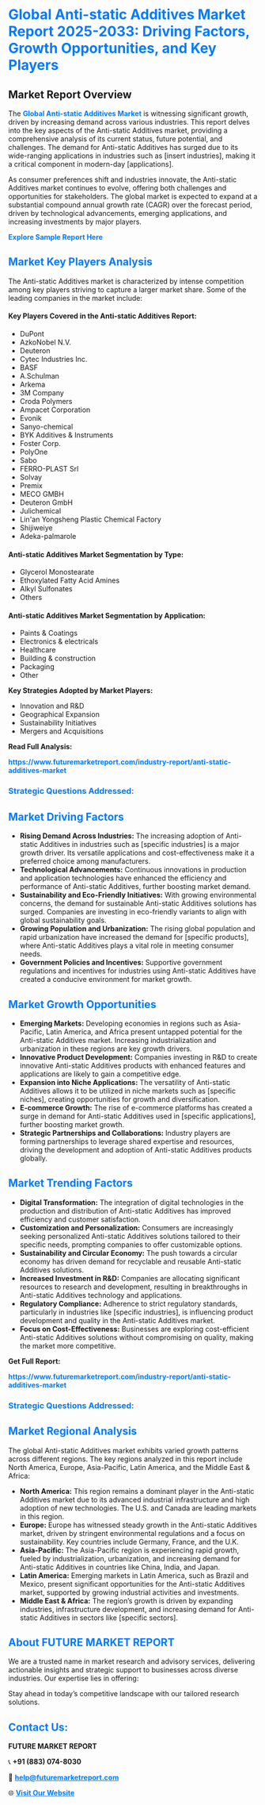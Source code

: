 <h1 style="color: #007BFF;">Global Anti-static Additives Market Report 2025-2033: Driving Factors, Growth Opportunities, and Key Players</h1>

<section id="overview">
<h2>Market Report Overview</h2>
<p>The <a href="https://www.futuremarketreport.com/industry-report/anti-static-additives-market" style="color: #007BFF; text-decoration: none;"><strong>Global Anti-static Additives Market</strong></a> is witnessing significant growth, driven by increasing demand across various industries. This report delves into the key aspects of the Anti-static Additives market, providing a comprehensive analysis of its current status, future potential, and challenges. The demand for Anti-static Additives has surged due to its wide-ranging applications in industries such as [insert industries], making it a critical component in modern-day [applications].</p>
<p>As consumer preferences shift and industries innovate, the Anti-static Additives market continues to evolve, offering both challenges and opportunities for stakeholders. The global market is expected to expand at a substantial compound annual growth rate (CAGR) over the forecast period, driven by technological advancements, emerging applications, and increasing investments by major players.</p>
</section>

<section id="overview">
<p><a href="https://www.futuremarketreport.com/request-sample/reportId=87349" style="color: #007BFF; text-decoration: none;"><strong>Explore Sample Report Here</strong></a></p>
</section>

<section id="key-players">
<h2 style="color: #007BFF;">Market Key Players Analysis</h2>
<p>The Anti-static Additives market is characterized by intense competition among key players striving to capture a larger market share. Some of the leading companies in the market include:</p>
<h4>Key Players Covered in the Anti-static Additives Report:</h4>
<ul><li>DuPont</li><li>AzkoNobel N.V.</li><li>Deuteron</li><li>Cytec Industries Inc.</li><li>BASF</li><li>A.Schulman</li><li>Arkema</li><li>3M Company</li><li>Croda Polymers</li><li>Ampacet Corporation</li><li>Evonik</li><li>Sanyo-chemical</li><li>BYK Additives &amp; Instruments</li><li>Foster Corp.</li><li>PolyOne</li><li>Sabo</li><li>FERRO-PLAST Srl</li><li>Solvay</li><li>Premix</li><li>MECO GMBH</li><li>Deuteron GmbH</li><li>Julichemical</li><li>Lin&#039;an Yongsheng Plastic Chemical Factory</li><li>Shijiweiye</li><li>Adeka-palmarole</li></ul>
<h4>Anti-static Additives Market Segmentation by Type:</h4>
<ul><li>Glycerol Monostearate</li><li>Ethoxylated Fatty Acid Amines</li><li>Alkyl Sulfonates</li><li>Others</li></ul>

<h4>Anti-static Additives Market Segmentation by Application:</h4>
<ul><li>Paints &amp; Coatings</li><li>Electronics &amp; electricals</li><li>Healthcare</li><li>Building &amp; construction</li><li>Packaging</li><li>Other</li></ul>
<p><strong>Key Strategies Adopted by Market Players:</strong></p>
<ul>
<li>Innovation and R&D</li>
<li>Geographical Expansion</li>
<li>Sustainability Initiatives</li>
<li>Mergers and Acquisitions</li>
</ul>
</section>

<section>
<p><strong>Read Full Analysis: </strong></p><a href="https://www.futuremarketreport.com/industry-report/anti-static-additives-market" style="color: #007BFF; text-decoration: none;"><strong>https://www.futuremarketreport.com/industry-report/anti-static-additives-market</strong></a>
<h3 style="color: #007BFF;">Strategic Questions Addressed:</h3>
</section>

<section id="driving-factors">
<h2 style="color: #007BFF;">Market Driving Factors</h2>
<ul>
<li><strong>Rising Demand Across Industries:</strong> The increasing adoption of Anti-static Additives in industries such as [specific industries] is a major growth driver. Its versatile applications and cost-effectiveness make it a preferred choice among manufacturers.</li>
<li><strong>Technological Advancements:</strong> Continuous innovations in production and application technologies have enhanced the efficiency and performance of Anti-static Additives, further boosting market demand.</li>
<li><strong>Sustainability and Eco-Friendly Initiatives:</strong> With growing environmental concerns, the demand for sustainable Anti-static Additives solutions has surged. Companies are investing in eco-friendly variants to align with global sustainability goals.</li>
<li><strong>Growing Population and Urbanization:</strong> The rising global population and rapid urbanization have increased the demand for [specific products], where Anti-static Additives plays a vital role in meeting consumer needs.</li>
<li><strong>Government Policies and Incentives:</strong> Supportive government regulations and incentives for industries using Anti-static Additives have created a conducive environment for market growth.</li>
</ul>
</section>

<section id="growth-opportunities">
<h2 style="color: #007BFF;">Market Growth Opportunities</h2>
<ul>
<li><strong>Emerging Markets:</strong> Developing economies in regions such as Asia-Pacific, Latin America, and Africa present untapped potential for the Anti-static Additives market. Increasing industrialization and urbanization in these regions are key growth drivers.</li>
<li><strong>Innovative Product Development:</strong> Companies investing in R&D to create innovative Anti-static Additives products with enhanced features and applications are likely to gain a competitive edge.</li>
<li><strong>Expansion into Niche Applications:</strong> The versatility of Anti-static Additives allows it to be utilized in niche markets such as [specific niches], creating opportunities for growth and diversification.</li>
<li><strong>E-commerce Growth:</strong> The rise of e-commerce platforms has created a surge in demand for Anti-static Additives used in [specific applications], further boosting market growth.</li>
<li><strong>Strategic Partnerships and Collaborations:</strong> Industry players are forming partnerships to leverage shared expertise and resources, driving the development and adoption of Anti-static Additives products globally.</li>
</ul>
</section>

<section id="trending-factors">
<h2 style="color: #007BFF;">Market Trending Factors</h2>
<ul>
<li><strong>Digital Transformation:</strong> The integration of digital technologies in the production and distribution of Anti-static Additives has improved efficiency and customer satisfaction.</li>
<li><strong>Customization and Personalization:</strong> Consumers are increasingly seeking personalized Anti-static Additives solutions tailored to their specific needs, prompting companies to offer customizable options.</li>
<li><strong>Sustainability and Circular Economy:</strong> The push towards a circular economy has driven demand for recyclable and reusable Anti-static Additives solutions.</li>
<li><strong>Increased Investment in R&D:</strong> Companies are allocating significant resources to research and development, resulting in breakthroughs in Anti-static Additives technology and applications.</li>
<li><strong>Regulatory Compliance:</strong> Adherence to strict regulatory standards, particularly in industries like [specific industries], is influencing product development and quality in the Anti-static Additives market.</li>
<li><strong>Focus on Cost-Effectiveness:</strong> Businesses are exploring cost-efficient Anti-static Additives solutions without compromising on quality, making the market more competitive.</li>
</ul>
</section>

<section>
<p><strong>Get Full Report: </strong></p><a href="https://www.futuremarketreport.com/industry-report/anti-static-additives-market" style="color: #007BFF; text-decoration: none;"><strong>https://www.futuremarketreport.com/industry-report/anti-static-additives-market</strong></a>
<h3 style="color: #007BFF;">Strategic Questions Addressed:</h3>
</section>


<section id="regional-analysis">
<h2 style="color: #007BFF;">Market Regional Analysis</h2>
<p>The global Anti-static Additives market exhibits varied growth patterns across different regions. The key regions analyzed in this report include North America, Europe, Asia-Pacific, Latin America, and the Middle East & Africa:</p>
<ul>
<li><strong>North America:</strong> This region remains a dominant player in the Anti-static Additives market due to its advanced industrial infrastructure and high adoption of new technologies. The U.S. and Canada are leading markets in this region.</li>
<li><strong>Europe:</strong> Europe has witnessed steady growth in the Anti-static Additives market, driven by stringent environmental regulations and a focus on sustainability. Key countries include Germany, France, and the U.K.</li>
<li><strong>Asia-Pacific:</strong> The Asia-Pacific region is experiencing rapid growth, fueled by industrialization, urbanization, and increasing demand for Anti-static Additives in countries like China, India, and Japan.</li>
<li><strong>Latin America:</strong> Emerging markets in Latin America, such as Brazil and Mexico, present significant opportunities for the Anti-static Additives market, supported by growing industrial activities and investments.</li>
<li><strong>Middle East & Africa:</strong> The region’s growth is driven by expanding industries, infrastructure development, and increasing demand for Anti-static Additives in sectors like [specific sectors].</li>
</ul>
</section>

<footer>
<h2 style="color: #007BFF;">About FUTURE MARKET REPORT</h2>
<p>We are a trusted name in market research and advisory services, delivering actionable insights and strategic support to businesses across diverse industries. Our expertise lies in offering:</p>

<p>Stay ahead in today’s competitive landscape with our tailored research solutions.</p>

<h2 style="color: #007BFF;">Contact Us:</h2>
<p><strong>FUTURE MARKET REPORT</strong></p>
<p>📞 <strong>+91 (883) 074-8030</strong></p>
<p>📧 <strong><a href="mailto:help@futuremarketreport.com" style="color: #007BFF;">help@futuremarketreport.com</a></strong></p>
<p>🌐 <strong><a href="https://www.futuremarketreport.com/" style="color: #007BFF;">Visit Our Website</a></strong></p>
</footer>